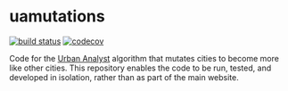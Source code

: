 # uamutations

[![build status](https://github.com/UrbanAnalyst/uamutations/workflows/Rust/badge.svg?branch=main)](https://github.com/UrbanAnalyst/uamutations/actions?query=workflow%3ARust)
[![codecov](https://codecov.io/gh/UrbanAnalyst/uamutations/branch/main/graph/badge.svg)](https://app.codecov.io/gh/UrbanAnalyst/uamutations)

Code for the [Urban Analyst](https://urbananalyst.city) algorithm that mutates
cities to become more like other cities. This repository enables the code to be
run, tested, and developed in isolation, rather than as part of the main
website.
